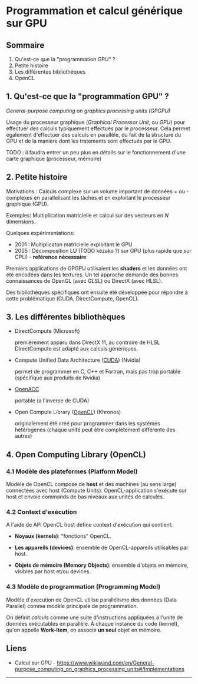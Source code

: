 
# Programmation et calcul générique sur GPU #

## Sommaire ##

1. Qu'est-ce que la "programmation GPU" ?
2. Petite histoire
3. Les différentes bibliothèques
4. OpenCL

## 1. Qu'est-ce que la "programmation GPU" ? ##

*General-purpose computing on graphics processing units (GPGPU)*

Usage du processeur graphique (*Graphical Processor Unit*, ou *GPU*)
pour effectuer des calculs typiquement effectués par
le processeur. Cela permet également d'effectuer des calculs
en parallèle, du fait de la structure du GPU et de la manière dont
les tratements sont effectués par le GPU.

TODO : il faudra entrer un peu plus en détails sur le fonctionnement
d'une carte graphique (processeur, mémoire)

## 2. Petite histoire ##

Motivations : Calculs complexe sur un volume important de données
\+ ou - complexes en parallelisant les tâches et en exploitant le processeur graphique (GPU).

Exemples: Multiplication matricielle et calcul sur des vecteurs en
*N* dimensions.

Quelques expérimentations:

 - 2001 : Multiplicaton matricielle exploitant le GPU
 - 2005 : Décomposition LU (TODO kézako ?) sur GPU
 (plus rapide que sur CPU) - **reférence nécessaire**

Premiers applications de GPGPU utilisaient les **shaders** et les données ont
été encodées dans les textures. Un tel approche demande des bonnes connaissances
de OpenGL (avec GLSL) ou DirectX (avec HLSL).

Des bibliothèques spécifiques ont ensuite été développée pour
répondre à cette problématique (CUDA, DirectCompute, OpenCL).


## 3. Les différentes bibliothèques ##

- DirectCompute (Microsoft)

    premièrement apparu dans DirectX 11, au contraire de HLSL
    DirectCompute est adapté aux calculs génériques.

- Compute Unified Data Architecture ([CUDA][]) (Nvidia)

    permet de programmer en C, C++ et Fortran,
    mais pas trop portable (spécifique aux produits de Nvidia)

- [OpenACC][]

    portable (a l'inverse de CUDA)

- Open Compute Library ([OpenCL][]) (Khronos)

    originalement été créé pour programmer
    dans les systèmes hétérogènes (chaque unité peut
    être complètement différente des autres)

## 4. Open Computing Library (OpenCL) ##

### 4.1 Modèle des plateformes (Platform Model)

Modèle de OpenCL compose de **host** et des machines (au sens large)
connectées avec host (Compute Units). OpenCL-application s'exécute
sur host et envoie commands de bas niveaux aux unités de calculés.

### 4.2 Context d'exécution

A l'aide de API OpenCL host define context d'exécution qui contient:

- **Noyaux (kernels)**: "fonctions" OpenCL.

- **Les appareils (devices)**: ensemble de OpenCL-appareils
  utilisables par host.

- **Objets de mémoire (Memory Objects)**: ensemble d'objets en mémoire,
  visibles par host et/ou devices.

### 4.3 Modèle de programmation (Programming Model)

Modèle d'execution de OpenCL utilise parallélisme des données (Data Parallel)
comme modèle principale de programmation.

On définit *calculs* comme une suite d'instructions appliquées à l'unite
de données exécutables en parallèle. À chaque instance du code (kernel),
qu'on appelle **Work-Item**, on associe **un seul** objet en mémoire.

## Liens ##

- Calcul sur GPU - https://www.wikiwand.com/en/General-purpose_computing_on_graphics_processing_units#/Implementations

---
[CUDA]: https://developer.nvidia.com/cuda-zone
[OpenACC]: https://www.openacc.org/
[OpenCL]: https://www.khronos.org/opencl/
